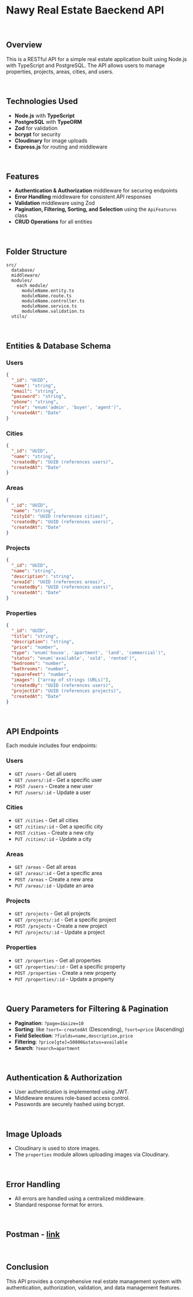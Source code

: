 # Nawy Real Estate Baeckend API

<br>

## Overview
This is a RESTful API for a simple real estate application built using Node.js with TypeScript and PostgreSQL. The API allows users to manage properties, projects, areas, cities, and users.

<br>

## Technologies Used
- **Node.js** with **TypeScript**
- **PostgreSQL** with **TypeORM**
- **Zod** for validation
- **bcrypt** for security
- **Cloudinary** for image uploads
- **Express.js** for routing and middleware

<br>

## Features
- **Authentication & Authorization** middleware for securing endpoints
- **Error Handling** middleware for consistent API responses
- **Validation** middleware using Zod
- **Pagination, Filtering, Sorting, and Selection** using the `ApiFeatures` class
- **CRUD Operations** for all entities

<br>

## Folder Structure
```
src/
  database/
  middleware/
  modules/
    each module/
      moduleName.entity.ts
      moduleName.route.ts
      moduleName.controller.ts
      moduleName.service.ts
      moduleName.validation.ts
  utils/
```

<br>

## Entities & Database Schema

### Users
```json
{
  "_id": "UUID",
  "name": "string",
  "email": "string",
  "password": "string",
  "phone": "string",
  "role": "enum('admin', 'buyer', 'agent')",
  "createdAt": "Date"
}
```

### Cities
```json
{
  "_id": "UUID",
  "name": "string",
  "createdBy": "UUID (references users)",
  "createdAt": "Date"
}
```

### Areas
```json
{
  "_id": "UUID",
  "name": "string",
  "cityId": "UUID (references cities)",
  "createdBy": "UUID (references users)",
  "createdAt": "Date"
}
```

### Projects
```json
{
  "_id": "UUID",
  "name": "string",
  "description": "string",
  "areaId": "UUID (references areas)",
  "createdBy": "UUID (references users)",
  "createdAt": "Date"
}
```

### Properties
```json
{
  "_id": "UUID",
  "title": "string",
  "description": "string",
  "price": "number",
  "type": "enum('house', 'apartment', 'land', 'commercial')",
  "status": "enum('available', 'sold', 'rented')",
  "bedrooms": "number",
  "bathrooms": "number",
  "squareFeet": "number",
  "images": ["array of strings (URLs)"],
  "createdBy": "UUID (references users)",
  "projectId": "UUID (references projects)",
  "createdAt": "Date"
}
```

<br>

## API Endpoints
Each module includes four endpoints:

### Users
- `GET /users` - Get all users
- `GET /users/:id` - Get a specific user
- `POST /users` - Create a new user
- `PUT /users/:id` - Update a user

### Cities
- `GET /cities` - Get all cities
- `GET /cities/:id` - Get a specific city
- `POST /cities` - Create a new city
- `PUT /cities/:id` - Update a city

### Areas
- `GET /areas` - Get all areas
- `GET /areas/:id` - Get a specific area
- `POST /areas` - Create a new area
- `PUT /areas/:id` - Update an area

### Projects
- `GET /projects` - Get all projects
- `GET /projects/:id` - Get a specific project
- `POST /projects` - Create a new project
- `PUT /projects/:id` - Update a project

### Properties
- `GET /properties` - Get all properties
- `GET /properties/:id` - Get a specific property
- `POST /properties` - Create a new property
- `PUT /properties/:id` - Update a property


<br>


## Query Parameters for Filtering & Pagination
- **Pagination**: `?page=1&size=10`
- **Sorting**: like `?sort=-createdAt` (Descending), `?sort=price` (Ascending)
- **Field Selection**: `?fields=name,description,price`
- **Filtering**: `?price[gte]=50000&status=available`
- **Search**: `?search=apartment`


<br>

## Authentication & Authorization
- User authentication is implemented using JWT.
- Middleware ensures role-based access control.
- Passwords are securely hashed using bcrypt.


<br>


## Image Uploads
- Cloudinary is used to store images.
- The `properties` module allows uploading images via Cloudinary.


<br>

## Error Handling
- All errors are handled using a centralized middleware.
- Standard response format for errors.


<br>


## Postman - [link](https://documenter.getpostman.com/view/23533987/2sAYdeKqjG)


<br>

## Conclusion
This API provides a comprehensive real estate management system with authentication, authorization, validation, and data management features.



<br>
